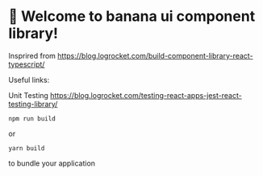 # 🚀 Welcome to banana ui component library!

Insprired from https://blog.logrocket.com/build-component-library-react-typescript/

Useful links:

Unit Testing https://blog.logrocket.com/testing-react-apps-jest-react-testing-library/

```
npm run build
```

or

```
yarn build
```

to bundle your application
